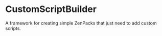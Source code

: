 # CustomScriptBuilder
A framework for creating simple ZenPacks that just need to add custom scripts.
